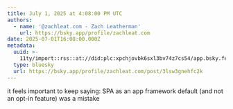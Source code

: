 ```yaml
---
title: July 1, 2025 at 4:08:00 PM UTC
authors:
  - name: '@zachleat.com - Zach Leatherman'
    url: https://bsky.app/profile/zachleat.com
date: 2025-07-01T16:08:00.000Z
metadata:
  uuid: >-
    11ty/import::rss::at://did:plc:xpchjovbk6sxl3bv74z7cs54/app.bsky.feed.post/3lsw3gnehfc2k
  type: bluesky
  url: https://bsky.app/profile/zachleat.com/post/3lsw3gnehfc2k
---
```

it feels important to keep saying: SPA as an app framework default (and not an opt-in feature) was a mistake
